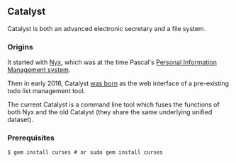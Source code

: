## Catalyst

Catalyst is both an advanced electronic secretary and a file system. 

### Origins

It started with [Nyx](http://blog.alseyn.net/index.php?uuid=40bd59d4-48de-454a-9a50-2c2a1c919e32), which was at the time Pascal's [Personal Information Management system](https://en.wikipedia.org/wiki/Personal_information_management).

Then in early 2016, Catalyst [was born](http://blog.alseyn.net/index.php?uuid=16a853b0-18c1-46b7-a6bd-392b4df98e5e) as the web interface of a pre-existing todo list management tool.

The current Catalyst is a command line tool which fuses the functions of both Nyx and the old Catalyst (they share the same underlying unified dataset).

### Prerequisites

```
$ gem install curses # or sudo gem install curses
```